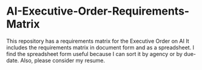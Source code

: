 # AI-Executive-Order-Requirements-Matrix
This repository has a requirements matrix for the Executive Order on AI
It includes the requirements matrix in document form and as a spreadsheet.
I find the spreadsheet form useful because I can sort it by agency or by due-date.
Also, please consider my resume.
